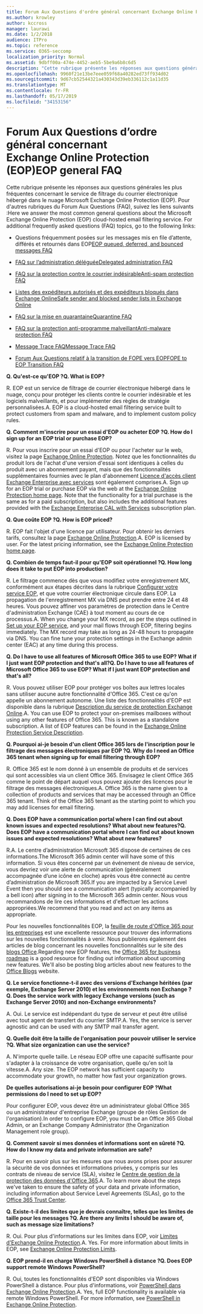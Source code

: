 ```yaml
---
title: Forum Aux Questions d'ordre général concernant Exchange Online Protection (EOP)
ms.author: krowley
author: kccross
manager: laurawi
ms.date: 1/2/2018
audience: ITPro
ms.topic: reference
ms.service: O365-seccomp
localization_priority: Normal
ms.assetid: 9dbff00a-474e-4452-aeb5-5be9a6b8c6d5
description: "Cette rubrique présente les réponses aux questions générales les plus fréquentes concernant le service de filtrage du courrier électronique hébergé dans le nuage Microsoft Exchange Online Protection (EOP). Pour d'autres rubriques du Forum Aux Questions (FAQ), suivez les liens suivants :"
ms.openlocfilehash: 9960f21e13be7eee059f68a40282ed73ff934d02
ms.sourcegitcommit: 9d67cb52544321a430343d39eb336112c1a11d35
ms.translationtype: MT
ms.contentlocale: fr-FR
ms.lasthandoff: 05/17/2019
ms.locfileid: "34153156"
---
```

# <a name="eop-general-faq"></a><span data-ttu-id="8595b-104">Forum Aux Questions d’ordre général concernant Exchange Online Protection (EOP)</span><span class="sxs-lookup"><span data-stu-id="8595b-104">EOP general FAQ</span></span>

<span data-ttu-id="8595b-p102">Cette rubrique présente les réponses aux questions générales les plus fréquentes concernant le service de filtrage du courrier électronique hébergé dans le nuage Microsoft Exchange Online Protection (EOP). Pour d'autres rubriques du Forum Aux Questions (FAQ), suivez les liens suivants :</span><span class="sxs-lookup"><span data-stu-id="8595b-p102">Here we answer the most common general questions about the Microsoft Exchange Online Protection (EOP) cloud-hosted email filtering service. For additional frequently asked questions (FAQ) topics, go to the following links:</span></span>
  
- <span data-ttu-id="8595b-107">Questions fréquemment posées sur les messages mis en file d’attente, différés et retournés dans EOP</span><span class="sxs-lookup"><span data-stu-id="8595b-107">[EOP queued, deferred, and bounced messages FAQ](eop-queued-deferred-and-bounced-messages-faq.md)</span></span>
    
- [<span data-ttu-id="8595b-108">FAQ sur l’administration déléguée</span><span class="sxs-lookup"><span data-stu-id="8595b-108">Delegated administration FAQ</span></span>](delegated-administration-faq.md)
    
- [<span data-ttu-id="8595b-109">FAQ sur la protection contre le courrier indésirable</span><span class="sxs-lookup"><span data-stu-id="8595b-109">Anti-spam protection FAQ</span></span>](../anti-spam-protection-faq.md)
    
- [<span data-ttu-id="8595b-110">Listes des expéditeurs autorisés et des expéditeurs bloqués dans Exchange Online</span><span class="sxs-lookup"><span data-stu-id="8595b-110">Safe sender and blocked sender lists in Exchange Online</span></span>](../safe-sender-and-blocked-sender-lists-faq.md)
    
- [<span data-ttu-id="8595b-111">FAQ sur la mise en quarantaine</span><span class="sxs-lookup"><span data-stu-id="8595b-111">Quarantine FAQ</span></span>](../quarantine-faq.md)
    
- [<span data-ttu-id="8595b-112">FAQ sur la protection anti-programme malveillant</span><span class="sxs-lookup"><span data-stu-id="8595b-112">Anti-malware protection FAQ </span></span>](../anti-malware-protection-faq-eop.md)
    
- [<span data-ttu-id="8595b-113">Message Trace FAQ</span><span class="sxs-lookup"><span data-stu-id="8595b-113">Message Trace FAQ</span></span>](http://technet.microsoft.com/library/aa49e3f9-a5b1-4410-aac2-ddbbf3f5bfb2.aspx)
    
- [<span data-ttu-id="8595b-114">Forum Aux Questions relatif à la transition de FOPE vers EOP</span><span class="sxs-lookup"><span data-stu-id="8595b-114">FOPE to EOP Transition FAQ</span></span>](http://technet.microsoft.com/library/e0e76b89-b0d3-4c0a-bfc8-137b579e983b.aspx)
    
 <span data-ttu-id="8595b-115">**Q. Qu'est-ce qu'EOP ?**</span><span class="sxs-lookup"><span data-stu-id="8595b-115">**Q. What is EOP?**</span></span>
  
<span data-ttu-id="8595b-p103">R. EOP est un service de filtrage de courrier électronique hébergé dans le nuage, conçu pour protéger les clients contre le courrier indésirable et les logiciels malveillants, et pour implémenter des règles de stratégie personnalisées.</span><span class="sxs-lookup"><span data-stu-id="8595b-p103">A. EOP is a cloud-hosted email filtering service built to protect customers from spam and malware, and to implement custom policy rules.</span></span>
  
 <span data-ttu-id="8595b-118">**Q. Comment m'inscrire pour un essai d'EOP ou acheter EOP ?**</span><span class="sxs-lookup"><span data-stu-id="8595b-118">**Q. How do I sign up for an EOP trial or purchase EOP?**</span></span>
  
<span data-ttu-id="8595b-p104">R. Pour vous inscrire pour un essai d'EOP ou pour l'acheter sur le web, visitez la page [Exchange Online Protection](https://go.microsoft.com/fwlink/p/?LinkId=279912). Notez que les fonctionnalités du produit lors de l'achat d'une version d'essai sont identiques à celles du produit avec un abonnement payant, mais que des fonctionnalités supplémentaires fournies avec le plan d'abonnement [Licence d'accès client Exchange Enterprise avec services](https://go.microsoft.com/fwlink/p/?LinkId=320619) sont également comprises.</span><span class="sxs-lookup"><span data-stu-id="8595b-p104">A. Sign up for an EOP trial or purchase EOP via the web at the [Exchange Online Protection home page](https://go.microsoft.com/fwlink/p/?LinkId=279912). Note that the functionality for a trial purchase is the same as for a paid subscription, but also includes the additional features provided with the [Exchange Enterprise CAL with Services](https://go.microsoft.com/fwlink/p/?LinkId=320619) subscription plan.</span></span> 
  
 <span data-ttu-id="8595b-122">**Q. Que coûte EOP ?**</span><span class="sxs-lookup"><span data-stu-id="8595b-122">**Q. How is EOP priced?**</span></span>
  
<span data-ttu-id="8595b-p105">R. EOP fait l'objet d'une licence par utilisateur. Pour obtenir les derniers tarifs, consultez la page [Exchange Online Protection](https://go.microsoft.com/fwlink/p/?LinkId=279912).</span><span class="sxs-lookup"><span data-stu-id="8595b-p105">A. EOP is licensed by user. For the latest pricing information, see the [Exchange Online Protection home page](https://go.microsoft.com/fwlink/p/?LinkId=279912).</span></span>
  
 <span data-ttu-id="8595b-126">**Q. Combien de temps faut-il pour qu'EOP soit opérationnel ?**</span><span class="sxs-lookup"><span data-stu-id="8595b-126">**Q. How long does it take to put EOP into production?**</span></span>
  
<span data-ttu-id="8595b-p106">R. Le filtrage commence dès que vous modifiez votre enregistrement MX, conformément aux étapes décrites dans la rubrique [Configurer votre service EOP](set-up-your-eop-service.md), et que votre courrier électronique circule dans EOP. La propagation de l'enregistrement MX via DNS peut prendre entre 24 et 48 heures. Vous pouvez affiner vos paramètres de protection dans le Centre d'administration Exchange (CAE) à tout moment au cours de ce processus.</span><span class="sxs-lookup"><span data-stu-id="8595b-p106">A. When you change your MX record, as per the steps outlined in [Set up your EOP service](set-up-your-eop-service.md), and your mail flows through EOP, filtering begins immediately. The MX record may take as long as 24-48 hours to propagate via DNS. You can fine tune your protection settings in the Exchange admin center (EAC) at any time during this process.</span></span>
  
 <span data-ttu-id="8595b-131">**Q. Do I have to use all features of Microsoft Office 365 to use EOP? What if I just want EOP protection and that's all?**</span><span class="sxs-lookup"><span data-stu-id="8595b-131">**Q. Do I have to use all features of Microsoft Office 365 to use EOP? What if I just want EOP protection and that's all?**</span></span>
  
<span data-ttu-id="8595b-p107">R. Vous pouvez utiliser EOP pour protéger vos boîtes aux lettres locales sans utiliser aucune autre fonctionnalité d'Office 365. C'est ce qu'on appelle un abonnement autonome. Une liste des fonctionnalités d'EOP est disponible dans la rubrique [Description du service de protection Exchange Online](https://go.microsoft.com/fwlink/p/?LinkId=320619).</span><span class="sxs-lookup"><span data-stu-id="8595b-p107">A. You can use EOP to protect your on-premises mailboxes without using any other features of Office 365. This is known as a standalone subscription. A list of EOP features can be found in the [Exchange Online Protection Service Description](https://go.microsoft.com/fwlink/p/?LinkId=320619).</span></span>
  
 <span data-ttu-id="8595b-136">**Q. Pourquoi ai-je besoin d'un client Office 365 lors de l'inscription pour le filtrage des messages électroniques par EOP ?**</span><span class="sxs-lookup"><span data-stu-id="8595b-136">**Q. Why do I need an Office 365 tenant when signing up for email filtering through EOP?**</span></span>
  
<span data-ttu-id="8595b-p108">R. Office 365 est le nom donné à un ensemble de produits et de services qui sont accessibles via un client Office 365. Envisagez le client Office 365 comme le point de départ auquel vous pouvez ajouter des licences pour le filtrage des messages électroniques.</span><span class="sxs-lookup"><span data-stu-id="8595b-p108">A. Office 365 is the name given to a collection of products and services that may be accessed through an Office 365 tenant. Think of the Office 365 tenant as the starting point to which you may add licenses for email filtering.</span></span>
  
 <span data-ttu-id="8595b-140">**Q. Does EOP have a communication portal where I can find out about known issues and expected resolutions? What about new features?**</span><span class="sxs-lookup"><span data-stu-id="8595b-140">**Q. Does EOP have a communication portal where I can find out about known issues and expected resolutions? What about new features?**</span></span>
  
<span data-ttu-id="8595b-141">R.</span><span class="sxs-lookup"><span data-stu-id="8595b-141">A.</span></span> <span data-ttu-id="8595b-142">Le centre d’administration Microsoft 365 dispose de certaines de ces informations.</span><span class="sxs-lookup"><span data-stu-id="8595b-142">The Microsoft 365 admin center will have some of this information.</span></span> <span data-ttu-id="8595b-143">Si vous êtes concerné par un événement de niveau de service, vous devriez voir une alerte de communication (généralement accompagnée d’une icône en cloche) après vous être connecté au centre d’administration de Microsoft 365.</span><span class="sxs-lookup"><span data-stu-id="8595b-143">If you are impacted by a Service Level Event then you should see a communication alert (typically accompanied by a bell icon) after signing in to the Microsoft 365 admin center.</span></span> <span data-ttu-id="8595b-144">Nous vous recommandons de lire ces informations et d'effectuer les actions appropriées.</span><span class="sxs-lookup"><span data-stu-id="8595b-144">We recommend that you read and act on any items as appropriate.</span></span>
  
<span data-ttu-id="8595b-p110">Pour les nouvelles fonctionnalités EOP, la [feuille de route d'Office 365 pour les entreprises](https://office.microsoft.com/en-us/products/office-365-roadmap-FX104343353.aspx) est une excellente ressource pour trouver des informations sur les nouvelles fonctionnalités à venir. Nous publierons également des articles de blog concernant les nouvelles fonctionnalités sur le site des [blogs Office](https://go.microsoft.com/fwlink/p/?LinkId=392724).</span><span class="sxs-lookup"><span data-stu-id="8595b-p110">Regarding new EOP features, the [Office 365 for business roadmap](https://office.microsoft.com/en-us/products/office-365-roadmap-FX104343353.aspx) is a good resource for finding out information about upcoming new features. We'll also be posting blog articles about new features to the [Office Blogs](https://go.microsoft.com/fwlink/p/?LinkId=392724) website.</span></span> 
  
 <span data-ttu-id="8595b-147">**Q. Le service fonctionne-t-il avec des versions d'Exchange héritées (par exemple, Exchange Server 2010) et les environnements non Exchange ?**</span><span class="sxs-lookup"><span data-stu-id="8595b-147">**Q. Does the service work with legacy Exchange versions (such as Exchange Server 2010) and non-Exchange environments?**</span></span>
  
<span data-ttu-id="8595b-p111">A. Oui. Le service est indépendant du type de serveur et peut être utilisé avec tout agent de transfert du courrier SMTP.</span><span class="sxs-lookup"><span data-stu-id="8595b-p111">A. Yes, the service is server agnostic and can be used with any SMTP mail transfer agent.</span></span>
  
 <span data-ttu-id="8595b-150">**Q. Quelle doit être la taille de l'organisation pour pouvoir utiliser le service ?**</span><span class="sxs-lookup"><span data-stu-id="8595b-150">**Q. What size organization can use the service?**</span></span>
  
<span data-ttu-id="8595b-p112">A. N'importe quelle taille. Le réseau EOP offre une capacité suffisante pour s'adapter à la croissance de votre organisation, quelle qu'en soit la vitesse.</span><span class="sxs-lookup"><span data-stu-id="8595b-p112">A. Any size. The EOP network has sufficient capacity to accommodate your growth, no matter how fast your organization grows.</span></span>
  
 <span data-ttu-id="8595b-154">**De quelles autorisations ai-je besoin pour configurer EOP ?**</span><span class="sxs-lookup"><span data-stu-id="8595b-154">**What permissions do I need to set up EOP?**</span></span>
  
<span data-ttu-id="8595b-155">Pour configurer EOP, vous devez être un administrateur global Office 365 ou un administrateur d'entreprise Exchange (groupe de rôles Gestion de l'organisation).</span><span class="sxs-lookup"><span data-stu-id="8595b-155">In order to configure EOP, you must be an Office 365 Global Admin, or an Exchange Company Administrator (the Organization Management role group).</span></span>
  
 <span data-ttu-id="8595b-156">**Q. Comment savoir si mes données et informations sont en sûreté ?**</span><span class="sxs-lookup"><span data-stu-id="8595b-156">**Q. How do I know my data and private information are safe?**</span></span>
  
<span data-ttu-id="8595b-p113">R. Pour en savoir plus sur les mesures que nous avons prises pour assurer la sécurité de vos données et informations privées, y compris sur les contrats de niveau de service (SLA), visitez le [Centre de gestion de la protection des données d'Office 365](https://go.microsoft.com/fwlink/p/?LinkId=285405).</span><span class="sxs-lookup"><span data-stu-id="8595b-p113">A. To learn more about the steps we've taken to ensure the safety of your data and private information, including information about Service Level Agreements (SLAs), go to the [Office 365 Trust Center](https://go.microsoft.com/fwlink/p/?LinkId=285405).</span></span>
  
 <span data-ttu-id="8595b-159">**Q. Existe-t-il des limites que je devrais connaître, telles que les limites de taille pour les messages ?**</span><span class="sxs-lookup"><span data-stu-id="8595b-159">**Q. Are there any limits I should be aware of, such as message size limitations?**</span></span>
  
<span data-ttu-id="8595b-p114">R. Oui. Pour plus d'informations sur les limites dans EOP, voir [Limites d'Exchange Online Protection](https://go.microsoft.com/fwlink/p/?LinkId=402617).</span><span class="sxs-lookup"><span data-stu-id="8595b-p114">A. Yes. For more information about limits in EOP, see [Exchange Online Protection Limits](https://go.microsoft.com/fwlink/p/?LinkId=402617).</span></span> 
  
 <span data-ttu-id="8595b-163">**Q. EOP prend-il en charge Windows PowerShell à distance ?**</span><span class="sxs-lookup"><span data-stu-id="8595b-163">**Q. Does EOP support remote Windows PowerShell?**</span></span>
  
<span data-ttu-id="8595b-p115">R. Oui, toutes les fonctionnalités d'EOP sont disponibles via Windows PowerShell à distance. Pour plus d'informations, voir [PowerShell dans Exchange Online Protection](http://technet.microsoft.com/library/f7918a88-774a-405e-945b-bc2f5ee9f748.aspx).</span><span class="sxs-lookup"><span data-stu-id="8595b-p115">A. Yes, full EOP functionality is available via remote Windows PowerShell. For more information, see [PowerShell in Exchange Online Protection](http://technet.microsoft.com/library/f7918a88-774a-405e-945b-bc2f5ee9f748.aspx).</span></span>
  

